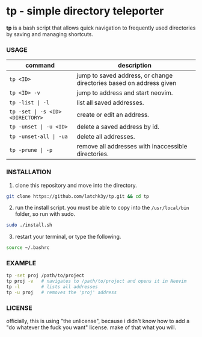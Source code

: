 # tp - simple directory teleporter

**tp** is a bash script that allows quick navigation to frequently used directories by saving and managing shortcuts. 

### USAGE
| command                          | description                                                         |
| -------------------------------- | ------------------------------------------------------------------- |
| `tp <ID>`                        | jump to saved address, or change directories based on address given |
| `tp <ID> -v`                     | jump to address and start neovim.                                   |
| `tp -list \| -l`                 | list all saved addresses.                                           |
| `tp -set \| -s <ID> <DIRECTORY>` | create or edit an address.                                          |
| `tp -unset \| -u <ID>`           | delete a saved address by id.                                       |
| `tp -unset-all \| -ua`           | delete all addresses.                                               |
| `tp -prune \| -p`                | remove all addresses with inaccessible directories.                 |

### INSTALLATION
1. clone this repository and move into the directory.
```bash
git clone https://github.com/latchk3y/tp.git && cd tp
```

2. run the install script. you must be able to copy into the `/usr/local/bin` folder, so run with sudo.
```bash
sudo ./install.sh
```

3. restart your terminal, or type the following.
```bash
source ~/.bashrc
```


### EXAMPLE
```bash
tp -set proj /path/to/project
tp proj -v   # navigates to /path/to/project and opens it in Neovim
tp -l        # lists all addresses
tp -u proj   # removes the 'proj' address
```

### LICENSE
officially, this is using "the unlicense", because i didn't know how to add a "do whatever the fuck you want" license. make of that what you will.
